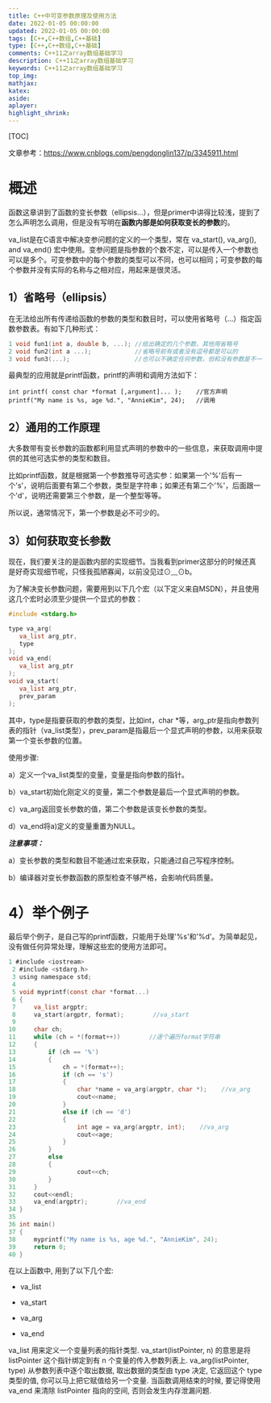 ```yaml
---
title: C++中可变参数原理及使用方法
date: 2022-01-05 00:00:00
updated: 2022-01-05 00:00:00
tags: [C++,C++数组,C++基础]
type: [C++,C++数组,C++基础]
comments: C++11之array数组基础学习
description: C++11之array数组基础学习
keywords: C++11之array数组基础学习
top_img:
mathjax:
katex:
aside:
aplayer:
highlight_shrink:
---
```


[TOC]

文章参考：https://www.cnblogs.com/pengdonglin137/p/3345911.html

# 概述

函数这章讲到了函数的变长参数（ellipsis...），但是primer中讲得比较浅，提到了怎么声明怎么调用，但是没有写明在**函数内部是如何获取变长的参数**的。

va_list是在C语言中解决变参问题的定义的一个类型，常在 va_start(), va_arg(), and va_end() 宏中使用。变参问题是指参数的个数不定，可以是传入一个参数也可以是多个。可变参数中的每个参数的类型可以不同，也可以相同；可变参数的每个参数并没有实际的名称与之相对应，用起来是很灵活。






## **1）省略号（ellipsis）**

在无法给出所有传递给函数的参数的类型和数目时，可以使用省略号（...）指定函数参数表。有如下几种形式：

```c++
1 void fun1(int a, double b, ...); //给出确定的几个参数，其他用省略号
2 void fun2(int a ...);            //省略号前有或者没有逗号都是可以的
3 void fun3(...);                  //也可以不确定任何参数，但和没有参数是不一样的
```

最典型的应用就是printf函数，printf的声明和调用方法如下：

```
int printf( const char *format [,argument]... );    //官方声明
printf("My name is %s, age %d.", "AnnieKim", 24);   //调用
```





## **2）通用的工作原理**

大多数带有变长参数的函数都利用显式声明的参数中的一些信息，来获取调用中提供的其他可选实参的类型和数目。

比如printf函数，就是根据第一个参数推导可选实参：如果第一个'%'后有一个's'，说明后面要有第二个参数，类型是字符串；如果还有第二个'%'，后面跟一个'd'，说明还需要第三个参数，是一个整型等等。

所以说，通常情况下，第一个参数是必不可少的。



## **3）如何获取变长参数**

现在，我们要关注的是函数内部的实现细节。当我看到primer这部分的时候还真是好奇实现细节呢，只怪我孤陋寡闻，以前没见过⊙﹏⊙b。

为了解决变长参数问题，需要用到以下几个宏（以下定义来自MSDN），并且使用这几个宏时必须至少提供一个显式的参数：

```c
#include <stdarg.h>

type va_arg(
   va_list arg_ptr,
   type 
);
void va_end(
   va_list arg_ptr 
);
void va_start(
   va_list arg_ptr,
   prev_param 
);
```

其中，type是指要获取的参数的类型，比如int，char *等，arg_ptr是指向参数列表的指针（va_list类型），prev_param是指最后一个显式声明的参数，以用来获取第一个变长参数的位置。



使用步骤:

a）定义一个va_list类型的变量，变量是指向参数的指针。

b）va_start初始化刚定义的变量，第二个参数是最后一个显式声明的参数。

c）va_arg返回变长参数的值，第二个参数是该变长参数的类型。

d）va_end将a)定义的变量重置为NULL。



***注意事项：***

a）变长参数的类型和数目不能通过宏来获取，只能通过自己写程序控制。

b）编译器对变长参数函数的原型检查不够严格，会影响代码质量。



# **4）举个例子**

最后举个例子，是自己写的printf函数，只能用于处理'%s'和'%d'。为简单起见，没有做任何异常处理，理解这些宏的使用方法即可。

```c
1 #include <iostream>
 2 #include <stdarg.h>
 3 using namespace std;
 4 
 5 void myprintf(const char *format...)
 6 {
 7     va_list argptr;
 8     va_start(argptr, format);        //va_start
 9       
10     char ch;
11     while (ch = *(format++))        //逐个遍历format字符串
12     {
13         if (ch == '%')
14         {
15             ch = *(format++);
16             if (ch == 's')
17             {
18                 char *name = va_arg(argptr, char *);    //va_arg
19                 cout<<name;
20             }
21             else if (ch == 'd')
22             {
23                 int age = va_arg(argptr, int);    //va_arg
24                 cout<<age;
25             }
26         }
27         else
28         {
29                 cout<<ch;
30         }
31     }
32     cout<<endl;
33     va_end(argptr);        //va_end
34 }
35 
36 int main()
37 {
38     myprintf("My name is %s, age %d.", "AnnieKim", 24);
39     return 0;
40 }
```







在以上函数中, 用到了以下几个宏:

- va_list

- va_start

- va_arg

- va_end

  

 va_list 用来定义一个变量列表的指针类型.
		va_start(listPointer, n) 的意思是将 listPointer 这个指针绑定到有 n 个变量的传入参数列表上.
		va_arg(listPointer, type) 从参数列表中逐个取出数据, 取出数据的类型由 type 决定, 它返回这个 type 类型的值, 你可以马上把它赋值给另一个变量.
		当函数调用结束的时候, 要记得使用 va_end 来清除 listPointer 指向的空间, 否则会发生内存泄漏问题.